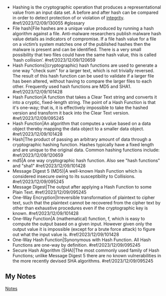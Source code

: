 - Hashing is the cryptographic operation that produces a representational value from an input data set. A before and after hash can be compared in order to detect protection of or violation of [integrity](integrity.md). #ref/2023/12/09/130055 #glossary 
- File hash|File hashes are a unique value produced by running a hash algorithm against a file. Anti-malware researchers publish malware hash value details as indicators of compromise. If a file hash value for a file on a victim’s system matches one of the published hashes then the malware is present and can be identified. There is a very small possibility that two files could have the same hash value, this is called ‘hash collision’. #ref/2023/12/09/120659
- Hash Functions|(cryptographic) hash functions are used to generate a one way "check sum" for a larger text, which is not trivially reversed. The result of this hash function can be used to validate if a larger file has been altered, without having to compare the larger files to each other. Frequently used hash functions are MD5 and SHA1. #ref/2023/12/09/101428
- Hash Function|A function that takes a Clear Text string and converts it into a cryptic, fixed-length string. The point of a Hash Function is that it's one-way; that is, it is effectively impossible to take the hashed version and transform it back into the Clear Text version. #ref/2023/12/09/095245
- Hash Function|An algorithm that computes a value based on a data object thereby mapping the data object to a smaller data object. #ref/2023/12/09/101428
- Hash|The product of passing an arbitrary amount of data through a cryptographic hashing function. Hashes typically have a fixed length and are unique to the original data. Common hashing functions include: #ref/2023/12/09/120659
- md5|A one way cryptographic hash function. Also see "hash functions" and "sha1" #ref/2023/12/09/101428
- Message Digest 5 (MD5)|A well-known Hash Function which is considered insecure owing to its susceptibility to Collisions. #ref/2023/12/09/095245
- Message Digest|The output after applying a Hash Function to some Plain Text. #ref/2023/12/09/095245
- One-Way Encryption|Irreversible transformation of plaintext to cipher text, such that the plaintext cannot be recovered from the cipher text by other than exhaustive procedures even if the cryptographic key is known. #ref/2023/12/09/101428
- One-Way Function|A (mathematical) function, f, which is easy to compute the output based on a given input. However given only the output value it is impossible (except for a brute force attack) to figure out what the input value is. #ref/2023/12/09/101428
- One-Way Hash Function|Synonymous with Hash Function. All Hash Functions are one-way by definition. #ref/2023/12/09/095245
- Secure Hash Algorithm (SHA)|The most commonly used family of Hash Functions; unlike Message Digest 5 there are no known vulnerabilities in the more recently devised SHA algorithms. #ref/2023/12/09/095245
## My Notes
[Notes](mynotes/hashing-notes.md)
